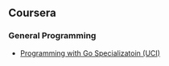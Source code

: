 ## Coursera

### General Programming
- [Programming with Go Specializatoin (UCI)](https://coursera.org/share/382ef72c599bf01670130eafe0ecdf60)